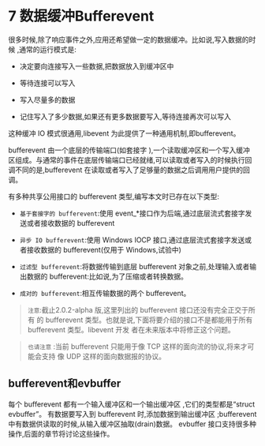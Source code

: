 # 7 数据缓冲Bufferevent
很多时候,除了响应事件之外,应用还希望做一定的数据缓冲。比如说,写入数据的时候 ,通常的运行模式是:

* 决定要向连接写入一些数据,把数据放入到缓冲区中

* 等待连接可以写入

* 写入尽量多的数据

* 记住写入了多少数据,如果还有更多数据要写入,等待连接再次可以写入


这种缓冲 IO 模式很通用,libevent 为此提供了一种通用机制,即bufferevent。

bufferevent 由一个底层的传输端口(如套接字 ),一个读取缓冲区和一个写入缓冲区组成。与通常的事件在底层传输端口已经就绪,可以读取或者写入的时候执行回调不同的是,bufferevent 在读取或者写入了足够量的数据之后调用用户提供的回调。

有多种共享公用接口的 bufferevent 类型,编写本文时已存在以下类型:


* `基于套接字的 bufferevent`:使用 event_*接口作为后端,通过底层流式套接字发送或者接收数据的 bufferevent


* `异步 IO bufferevent`:使用 Windows IOCP 接口,通过底层流式套接字发送或者接收数据的 bufferevent(仅用于 Windows,试验中)


* `过滤型 bufferevent`:将数据传输到底层 bufferevent 对象之前,处理输入或者输出数据的 bufferevent:比如说,为了压缩或者转换数据。


* `成对的 bufferevent`:相互传输数据的两个 bufferevent。




>`注意`:截止2.0.2-alpha 版,这里列出的 bufferevent 接口还没有完全正交于所有 的 bufferevent 类型。也就是说,下面将要介绍的接口不是都能用于所有bufferevent 类型。libevent 开发 者在未来版本中将修正这个问题。

>`也请注意` :当前 bufferevent 只能用于像 TCP 这样的面向流的协议,将来才可能会支持 像 UDP 这样的面向数据报的协议。


## bufferevent和evbuffer
每个 bufferevent 都有一个输入缓冲区和一个输出缓冲区 ,它们的类型都是“struct evbuffer”。 有数据要写入到 bufferevent 时,添加数据到输出缓冲区 ;bufferevent 中有数据供读取的时候,从输入缓冲区抽取(drain)数据。
evbuffer 接口支持很多种操作,后面的章节将讨论这些操作。
